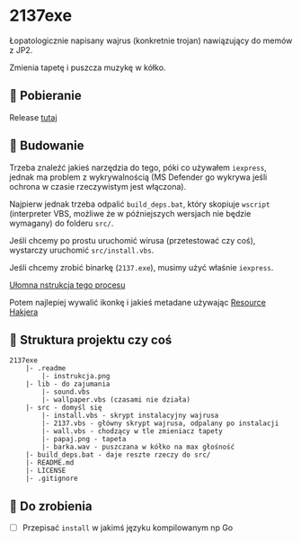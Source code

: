 # 2137exe

Łopatologicznie napisany wajrus (konkretnie trojan) nawiązujący do memów z JP2.

Zmienia tapetę i puszcza muzykę w kółko.

## 🔽 Pobieranie

Release [tutaj](https://github.com/henior2/2137exe/releases/latest)

## 🧱 Budowanie

Trzeba znaleźć jakieś narzędzia do tego, póki co używałem `iexpress`, jednak ma problem z wykrywalnością (MS Defender go wykrywa jeśli ochrona w czasie rzeczywistym jest włączona).

Najpierw jednak trzeba odpalić `build_deps.bat`, który skopiuje `wscript` (interpreter VBS, możliwe że w późniejszych wersjach nie będzie wymagany) do folderu `src/`.

Jeśli chcemy po prostu uruchomić wirusa (przetestować czy coś), wystarczy uruchomić `src/install.vbs`.

Jeśli chcemy zrobić binarkę (`2137.exe`), musimy użyć właśnie `iexpress`.

[Ułomna nstrukcja tego procesu](.readme/instrukcja.png)

Potem najlepiej wywalić ikonkę i jakieś metadane używając [Resource Hakjera](http://www.angusj.com/resourcehacker/)

## 📂 Struktura projektu czy coś

```
2137exe
	|- .readme
		|- instrukcja.png
	|- lib - do zajumania
		|- sound.vbs
		|- wallpaper.vbs (czasami nie działa)
	|- src - domyśl się
		|- install.vbs - skrypt instalacyjny wajrusa
		|- 2137.vbs - główny skrypt wajrusa, odpalany po instalacji
		|- wall.vbs - chodzący w tle zmieniacz tapety
		|- papaj.png - tapeta
		|- barka.wav - puszczana w kółko na max głośność
	|- build_deps.bat - daje reszte rzeczy do src/
	|- README.md
	|- LICENSE
	|- .gitignore
```


## 📝 Do zrobienia

- [ ] Przepisać `install` w jakimś języku kompilowanym np Go